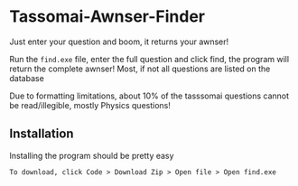 # Tassomai-Awnser-Finder
Just enter your question and boom, it returns your awnser!

Run the `find.exe` file, enter the full question and click find, the program will return the complete awnser!
Most, if not all questions are listed on the database

Due to formatting limitations, about 10% of the tasssomai questions cannot be read/illegible, mostly Physics questions!
 
 ## Installation
 
 Installing the program should be pretty easy
 
 `To download, click Code > Download Zip > Open file > Open find.exe`
 
